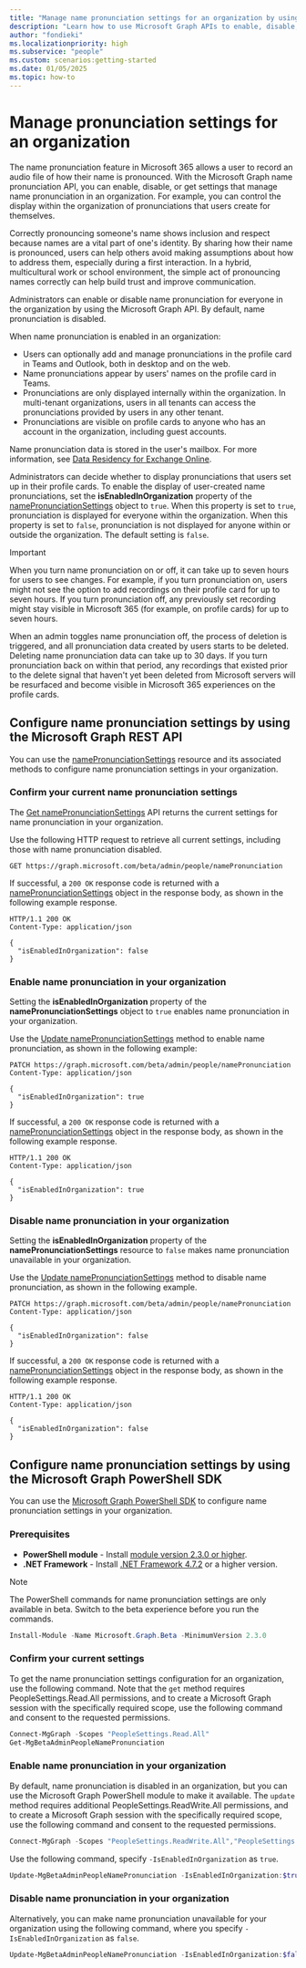 ```yaml
---
title: "Manage name pronunciation settings for an organization by using the Microsoft Graph API"
description: "Learn how to use Microsoft Graph APIs to enable, disable, or get settings that manage name pronunciation in an organization."
author: "fondieki"
ms.localizationpriority: high
ms.subservice: "people"
ms.custom: scenarios:getting-started
ms.date: 01/05/2025
ms.topic: how-to
---
```


# Manage pronunciation settings for an organization

The name pronunciation feature in Microsoft 365 allows a user to record an audio file of how their name is pronounced. With the Microsoft Graph name pronunciation API, you can enable, disable, or get settings that manage name pronunciation in an organization. For example, you can control the display within the organization of pronunciations that users create for themselves. 

Correctly pronouncing someone's name shows inclusion and respect because names are a vital part of one's identity. By sharing how their name is pronounced, users can help others avoid making assumptions about how to address them, especially during a first interaction. In a hybrid, multicultural work or school environment, the simple act of pronouncing names correctly can help build trust and improve communication. 

Administrators can enable or disable name pronunciation for everyone in the organization by using the Microsoft Graph API. By default, name pronunciation is disabled. 

When name pronunciation is enabled in an organization:

- Users can optionally add and manage pronunciations in the profile card in Teams and Outlook, both in desktop and on the web. 
- Name pronunciations appear by users' names on the profile card in Teams. 
- Pronunciations are only displayed internally within the organization. In multi-tenant organizations, users in all tenants can access the pronunciations provided by users in any other tenant. 
- Pronunciations are visible on profile cards to anyone who has an account in the organization, including guest accounts.

Name pronunciation data is stored in the user's mailbox. For more information, see [Data Residency for Exchange Online](/microsoft-365/enterprise/m365-dr-workload-exo?view=o365-worldwide#how-can-i-determine-customer-data-location&preserve-view=true).

Administrators can decide whether to display pronunciations that users set up in their profile cards. To enable the display of user-created name pronunciations, set the **isEnabledInOrganization** property of the [namePronunciationSettings](/graph/api/resources/namepronunciationsettings?view=graph-rest-beta&preserve-view=true) object to `true`. When this property is set to `true`, pronunciation is displayed for everyone within the organization. When this property is set to `false`, pronunciation is not displayed for anyone within or outside the organization. The default setting is `false`.

> [!IMPORTANT]
> When you turn name pronunciation on or off, it can take up to seven hours for users to see changes. For example, if you turn pronunciation on, users might not see the option to add recordings on their profile card for up to seven hours. If you turn pronunciation off, any previously set recording might stay visible in Microsoft 365 (for example, on profile cards) for up to seven hours. 
>
> When an admin toggles name pronunciation off, the process of deletion is triggered, and all pronunciation data created by users starts to be deleted. Deleting name pronunciation data can take up to 30 days. If you turn pronunciation back on within that period, any recordings that existed prior to the delete signal that haven't yet been deleted from Microsoft servers will be resurfaced and become visible in Microsoft 365 experiences on the profile cards.

## Configure name pronunciation settings by using the Microsoft Graph REST API

You can use the [namePronunciationSettings](/graph/api/resources/namepronunciationsettings?view=graph-rest-beta&preserve-view=true) resource and its associated methods to configure name pronunciation settings in your organization.

### Confirm your current name pronunciation settings

The [Get namePronunciationSettings](/graph/api/namepronunciationsettings-get?view=graph-rest-beta&preserve-view=true) API returns the current settings for name pronunciation in your organization.

Use the following HTTP request to retrieve all current settings, including those with name pronunciation disabled.

```http
GET https://graph.microsoft.com/beta/admin/people/namePronunciation
```

If successful, a `200 OK` response code is returned with a [namePronunciationSettings](/graph/api/namepronunciationsettings-get?view=graph-rest-beta&preserve-view=true) object in the response body, as shown in the following example response.

```http
HTTP/1.1 200 OK
Content-Type: application/json

{
  "isEnabledInOrganization": false
}
```

### Enable name pronunciation in your organization

Setting the **isEnabledInOrganization** property of the **namePronunciationSettings** object to `true` enables name pronunciation in your organization.

Use the [Update namePronunciationSettings](/graph/api/namepronunciationsettings-update?view=graph-rest-beta&preserve-view=true) method to enable name pronunciation, as shown in the following example:

```http
PATCH https://graph.microsoft.com/beta/admin/people/namePronunciation
Content-Type: application/json

{
  "isEnabledInOrganization": true
}
```

If successful, a `200 OK` response code is returned with a [namePronunciationSettings](/graph/api/resources/namepronunciationsettings?view=graph-rest-beta&preserve-view=true) object in the response body, as shown in the following example response.

```http
HTTP/1.1 200 OK
Content-Type: application/json

{
  "isEnabledInOrganization": true
}
```

### Disable name pronunciation in your organization

Setting the **isEnabledInOrganization** property of the **namePronunciationSettings** resource to `false` makes name pronunciation unavailable in your organization.

Use the [Update namePronunciationSettings](/graph/api/namepronunciationsettings-update?view=graph-rest-beta&preserve-view=true) method to disable name pronunciation, as shown in the following example.

```http
PATCH https://graph.microsoft.com/beta/admin/people/namePronunciation
Content-Type: application/json

{
  "isEnabledInOrganization": false
}
```

If successful, a `200 OK` response code is returned with a [namePronunciationSettings](/graph/api/resources/namepronunciationsettings?view=graph-rest-beta&preserve-view=true) object in the response body, as shown in the following example response.

```http
HTTP/1.1 200 OK
Content-Type: application/json

{
  "isEnabledInOrganization": false
}
```
## Configure name pronunciation settings by using the Microsoft Graph PowerShell SDK

You can use the [Microsoft Graph PowerShell SDK](/powershell/microsoftgraph/installation) to configure name pronunciation settings in your organization.

### Prerequisites

- **PowerShell module** - Install [module version 2.3.0 or higher](https://www.powershellgallery.com/packages/Microsoft.Graph).
- **.NET Framework** - Install [.NET Framework 4.7.2](https://dotnet.microsoft.com/download/dotnet-framework) or a higher version.

> [!NOTE]
> The PowerShell commands for name pronunciation settings are only available in beta. Switch to the beta experience before you run the commands.

```powershell
Install-Module -Name Microsoft.Graph.Beta -MinimumVersion 2.3.0
```

### Confirm your current settings

To get the name pronunciation settings configuration for an organization, use the following command. Note that the `get` method requires PeopleSettings.Read.All permissions, and to create a Microsoft Graph session with the specifically required scope, use the following command and consent to the requested permissions.

 ```powershell
Connect-MgGraph -Scopes "PeopleSettings.Read.All"
Get-MgBetaAdminPeopleNamePronunciation
```

### Enable name pronunciation in your organization

By default, name pronunciation is disabled in an organization, but you can use the Microsoft Graph PowerShell module to make it available. The `update` method requires additional PeopleSettings.ReadWrite.All permissions, and to create a Microsoft Graph session with the specifically required scope, use the following command and consent to the requested permissions.

```powershell
Connect-MgGraph -Scopes "PeopleSettings.ReadWrite.All","PeopleSettings.Read.All"
```

Use the following command, specify `-IsEnabledInOrganization` as `true`.

```powershell
Update-MgBetaAdminPeopleNamePronunciation -IsEnabledInOrganization:$true
```

### Disable name pronunciation in your organization

Alternatively, you can make name pronunciation unavailable for your organization using the following command, where you specify `-IsEnabledInOrganization` as `false`.

```powershell
Update-MgBetaAdminPeopleNamePronunciation -IsEnabledInOrganization:$false
```
